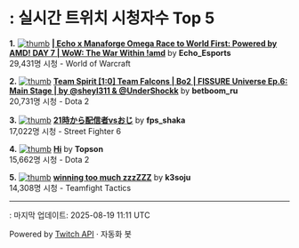 # : 실시간 트위치 시청자수 Top 5

**1.** [![thumb](https://static-cdn.jtvnw.net/previews-ttv/live_user_echo_esports-320x180.jpg)](https://twitch.tv/Echo_Esports)
**[| Echo x Manaforge Omega Race to World First: Powered by AMD!  DAY 7 | WoW: The War Within !amd](https://twitch.tv/Echo_Esports)** by **Echo_Esports**<br>29,431명 시청  - World of Warcraft

**2.** [![thumb](https://static-cdn.jtvnw.net/previews-ttv/live_user_betboom_ru-320x180.jpg)](https://twitch.tv/betboom_ru)
**[Team Spirit [1:0] Team Falcons | Bo2 | FISSURE Universe Ep.6: Main Stage | by @sheyl311 & @UnderShockk](https://twitch.tv/betboom_ru)** by **betboom_ru**<br>20,731명 시청  - Dota 2

**3.** [![thumb](https://static-cdn.jtvnw.net/previews-ttv/live_user_fps_shaka-320x180.jpg)](https://twitch.tv/fps_shaka)
**[21時から配信者vsおじ](https://twitch.tv/fps_shaka)** by **fps_shaka**<br>17,022명 시청  - Street Fighter 6

**4.** [![thumb](https://static-cdn.jtvnw.net/previews-ttv/live_user_topson-320x180.jpg)](https://twitch.tv/Topson)
**[Hi](https://twitch.tv/Topson)** by **Topson**<br>15,662명 시청  - Dota 2

**5.** [![thumb](https://static-cdn.jtvnw.net/previews-ttv/live_user_k3soju-320x180.jpg)](https://twitch.tv/k3soju)
**[winning too much zzzZZZ](https://twitch.tv/k3soju)** by **k3soju**<br>14,308명 시청  - Teamfight Tactics


---
: 마지막 업데이트: 2025-08-19 11:11 UTC

Powered by [Twitch API](https://dev.twitch.tv/docs/api/reference) · 자동화 봇